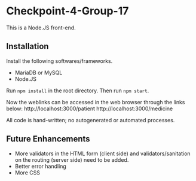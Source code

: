 # Checkpoint-4-Group-17
This is a Node.JS front-end.

## Installation
Install the following softwares/frameworks.
- MariaDB or MySQL
- Node.JS

Run `npm install` in the root directory.
Then run `npm start`.

Now the weblinks can be accessed in the web browser through the links below:
http://localhost:3000/patient
http://localhost:3000/medicine


All code is hand-written; no autogenerated or automated processes.

## Future Enhancements
- More validators in the HTML form (client side) and validators/sanitation on the routing (server side) need to be added.
- Better error handling
- More CSS